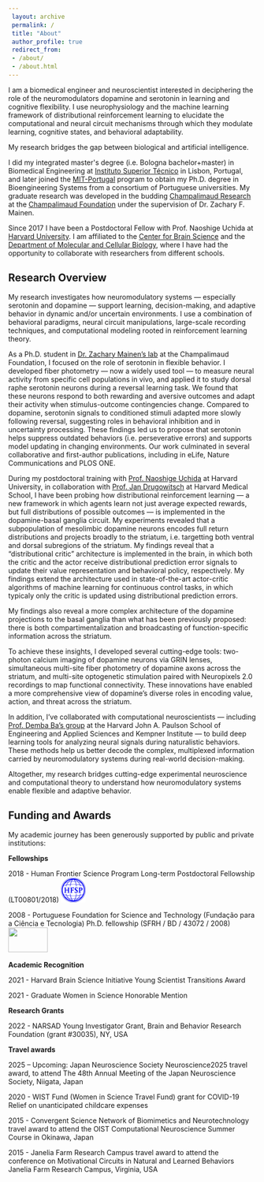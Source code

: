 ```yaml
---
 layout: archive
 permalink: /
 title: "About"
 author_profile: true
 redirect_from: 
 - /about/
 - /about.html
---
```

I am a biomedical engineer and neuroscientist interested in deciphering the role of the neuromodulators dopamine and serotonin in learning and cognitive flexibility. I use neurophysiology and the machine learning framework of distributional reinforcement learning to elucidate the computational and neural circuit mechanisms through which they modulate learning, cognitive states, and behavioral adaptability. 

My research bridges the gap between biological and artificial intelligence.


I did my integrated master's degree (i.e. Bologna bachelor+master) in Biomedical Engineering at [Instituto Superior Técnico](https://tecnico.ulisboa.pt/en/) in Lisbon, Portugal, and later joined the [MIT-Portugal](https://mitportugal.org/) program to obtain my Ph.D. degree in Bioengineering Systems from a consortium of Portuguese universities. My graduate research was developed in the budding [Champalimaud Research](https://fchampalimaud.org/champalimaud-research) at the [Champalimaud Foundation](https://fchampalimaud.org/) under the supervision of Dr. Zachary F. Mainen. 

Since 2017 I have been a Postdoctoral Fellow with Prof. Naoshige Uchida at [Harvard University](https://www.harvard.edu/). I am affiliated to the [Center for Brain Science](https://cbs.fas.harvard.edu/) and the [Department of Molecular and Cellular Biology](https://www.mcb.harvard.edu/), where I have had the opportunity to collaborate with researchers from different schools.


 

<h2>Research Overview </h2>

My research investigates how neuromodulatory systems — especially serotonin and dopamine — support learning, decision-making, and adaptive behavior in dynamic and/or uncertain environments. I use a combination of behavioral paradigms, neural circuit manipulations, large-scale recording techniques, and computational modeling rooted in reinforcement learning theory.

As a Ph.D. student in [Dr. Zachary Mainen’s lab](https://www.fchampalimaud.org/research/groups/mainen) at the Champalimaud Foundation, I focused on the role of serotonin in flexible behavior. I developed fiber photometry — now a widely used tool — to measure neural activity from specific cell populations <it>in vivo</it>, and applied it to study dorsal raphe serotonin neurons during a reversal learning task. We found that these neurons respond to both rewarding and aversive outcomes and adapt their activity when stimulus-outcome contingencies change. Compared to dopamine, serotonin signals to conditioned stimuli adapted more slowly following reversal, suggesting roles in behavioral inhibition and in uncertainty processing. These findings led us to propose that serotonin helps suppress outdated behaviors (i.e. perseverative errors) and supports model updating in changing environments. Our work culminated in several collaborative and first-author publications, including in <it>eLife</it>, <it>Nature Communications</it> and <it>PLOS ONE</it>.

During my postdoctoral training with [Prof. Naoshige Uchida](https://uchidalab.hsites.harvard.edu/) at Harvard University, in collaboration with [Prof. Jan Drugowitsch](https://www.drugowitschlab.org/) at Harvard Medical School, I have been probing how distributional reinforcement learning — a new framework in which agents learn not just average expected rewards, but full distributions of possible outcomes — is implemented in the dopamine-basal ganglia circuit. My experiments revealed that a subpopulation of mesolimbic dopamine neurons encodes full return distributions and projects broadly to the striatum, i.e. targetting both ventral and dorsal subregions of the striatum. My findings reveal that a “distributional critic” architecture is implemented in the brain, in which both the critic and the actor receive distributional prediction error signals to update their value representation and behavioral policy, respectively. My findings extend the architecture used in state-of-the-art actor-critic algorithms of machine learning for continuous control tasks, in which typicaly only the critic is updated using distributional prediction errors.

My findings also reveal a more complex architecture of the dopamine projections to the basal ganglia than what has been previously proposed: there is both compartimentalization and broadcasting of function-specific information across the striatum. 

To achieve these insights, I developed several cutting-edge tools: two-photon calcium imaging of dopamine neurons via GRIN lenses, simultaneous multi-site fiber photometry of dopamine axons across the striatum, and multi-site optogenetic stimulation paired with Neuropixels 2.0 recordings to map functional connectivity. These innovations have enabled a more comprehensive view of dopamine’s diverse roles in encoding value, action, and threat across the striatum.

In addition, I’ve collaborated with computational neuroscientists — including [Prof. Demba Ba’s group](https://crisp.seas.harvard.edu/people.html) at the Harvard John A. Paulson School of Engineering and Applied Sciences and Kempner Institute — to build deep learning tools for analyzing neural signals during naturalistic behaviors. These methods help us better decode the complex, multiplexed information carried by neuromodulatory systems during real-world decision-making.

Altogether, my research bridges cutting-edge experimental neuroscience and computational theory to understand how neuromodulatory systems enable flexible and adaptive behavior. 

<h2>Funding and Awards</h2>

My academic journey has been generously supported by public and private institutions:

<b> Fellowships </b>

2018 - Human Frontier Science Program Long-term Postdoctoral Fellowship (LT00801/2018) <img src="/images/HFSP_logo-blue-6x6.jpg" alt="HFSP" style="width: 50px; height: 50px;">

2008 - Portuguese Foundation for Science and Technology (Fundação para a Ciência e Tecnologia) Ph.D. fellowship (SFRH / BD / 43072 / 2008) <img src="/images/2022_FCT_Logo+_B_horizontal_preto.png" width="80" height="50"> <!-- ![Alt text](./images/2022_FCT_Logo+_B_horizontal_preto.png) -->

<b> Academic Recognition </b>

2021 - Harvard Brain Science Initiative Young Scientist Transitions Award

2021 - Graduate Women in Science Honorable Mention

<b> Research Grants </b>

2022 - NARSAD Young Investigator Grant, Brain and Behavior Research Foundation (grant #30035), NY, USA

<b> Travel awards </b>

2025 – Upcoming: Japan Neuroscience Society Neuroscience2025 travel award, to attend The 48th Annual Meeting of the Japan Neuroscience Society, Niigata, Japan

2020 - WIST Fund (Women in Science Travel Fund) grant for COVID-19 Relief on unanticipated childcare expenses

2015 - Convergent Science Network of Biomimetics and Neurotechnology travel award to attend the OIST Computational Neuroscience Summer Course in Okinawa, Japan

2015 - Janelia Farm Research Campus travel award to attend the conference on Motivational Circuits in Natural and Learned Behaviors Janelia Farm Research Campus, Virginia, USA

